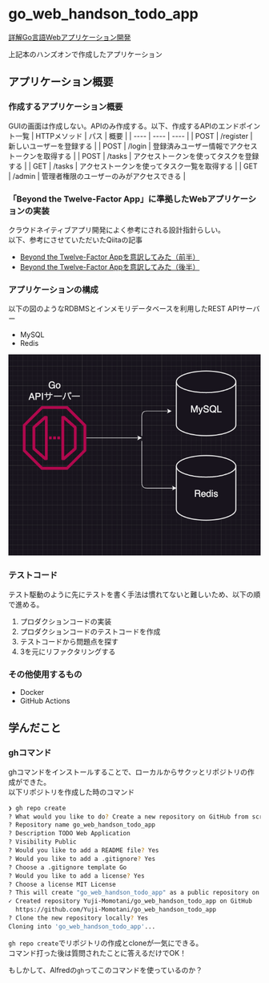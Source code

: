 # go_web_handson_todo_app

[詳解Go言語Webアプリケーション開発](https://amzn.asia/d/e5GpHGU)  

上記本のハンズオンで作成したアプリケーション

## アプリケーション概要

### 作成するアプリケーション概要
GUIの画面は作成しない。APIのみ作成する。以下、作成するAPIのエンドポイント一覧
| HTTPメソッド | パス | 概要 |
| ---- | ---- | ---- |
| POST | /register | 新しいユーザーを登録する |
| POST | /login | 登録済みユーザー情報でアクセストークンを取得する |
| POST | /tasks | アクセストークンを使ってタスクを登録する |
| GET  | /tasks | アクセストークンを使ってタスク一覧を取得する |
| GET  | /admin | 管理者権限のユーザーのみがアクセスできる |

### 「Beyond the Twelve-Factor App」に準拠したWebアプリケーションの実装
クラウドネイティブアプリ開発によく参考にされる設計指針らしい。  
以下、参考にさせていただいたQiitaの記事
- [Beyond the Twelve-Factor Appを意訳してみた（前半）](https://qiita.com/takurUN/items/b8bf6fa193ffac5ef431)
- [Beyond the Twelve-Factor Appを意訳してみた（後半）](https://qiita.com/takurUN/items/20424b3d3d8d4c97943f)

### アプリケーションの構成
以下の図のようなRDBMSとインメモリデータベースを利用したREST APIサーバー
- MySQL
- Redis

![アプリケーションイメージ](/drawio/app_image.png)


### テストコード
テスト駆動のように先にテストを書く手法は慣れてないと難しいため、以下の順で進める。

1. プロダクションコードの実装
2. プロダクションコードのテストコードを作成
3. テストコードから問題点を探す
4. 3を元にリファクタリングする

### その他使用するもの
- Docker
- GitHub Actions


## 学んだこと

### ghコマンド
ghコマンドをインストールすることで、ローカルからサクッとリポジトリの作成ができた。  
以下リポジトリを作成した時のコマンド

```sh
❯ gh repo create
? What would you like to do? Create a new repository on GitHub from scratch
? Repository name go_web_handson_todo_app
? Description TODO Web Application
? Visibility Public
? Would you like to add a README file? Yes
? Would you like to add a .gitignore? Yes
? Choose a .gitignore template Go
? Would you like to add a license? Yes
? Choose a license MIT License
? This will create "go_web_handson_todo_app" as a public repository on GitHub. Continue? Yes
✓ Created repository Yuji-Momotani/go_web_handson_todo_app on GitHub
  https://github.com/Yuji-Momotani/go_web_handson_todo_app
? Clone the new repository locally? Yes
Cloning into 'go_web_handson_todo_app'...
```

`gh repo create`でリポジトリの作成とcloneが一気にできる。  
コマンド打った後は質問されたことに答えるだけでOK！

もしかして、Alfredの`gh`ってこのコマンドを使っているのか？